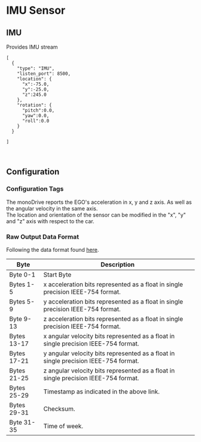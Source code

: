 # IMU Sensor

## IMU
Provides IMU stream

```
[
  {
    "type": "IMU",
    "listen_port": 8500,
    "location": {
      "x":-75.0,
      "y":-25.0,
      "z":245.0
    },
    "rotation": {
      "pitch":0.0,
      "yaw":0.0,
      "roll":0.0
    }
  }

]
```
<p>&nbsp;</p>


## Configuration

### Configuration Tags
The monoDrive reports the EGO's acceleration in x, y and z axis. As well as the angular velocity in the same axis.  
The location and orientation of the sensor can be modified in the "x", "y" and "z" axis with respect to the car.

### Raw Output Data Format 

Following the data format found [here](http://files.microstrain.com/dcp/Inertia-Link-3DM-GX2-data-communications-protocol.pdf).

| Byte  | Description   |
| ------------ | ------------ |
|Byte 0-1  | Start Byte |
|Bytes 1-5 | x acceleration bits represented as a float in single precision IEEE-754 format.  |
|Bytes 5-9 | y acceleration bits represented as a float in single precision IEEE-754 format. |
|Byte 9-13 | z acceleration bits represented as a float in single precision IEEE-754 format.|
|Bytes 13-17 | x angular velocity bits represented as a float in single precision IEEE-754 format.|
|Bytes 17-21 | y angular velocity bits represented as a float in single precision IEEE-754 format.|
|Bytes 21-25 | z angular velocity bits represented as a float in single precision IEEE-754 format.|
|Bytes 25-29 | Timestamp as indicated in the above link.|
|Bytes 29-31 | Checksum.|
|Byte 31-35| Time of week.|

<p>&nbsp;</p>
